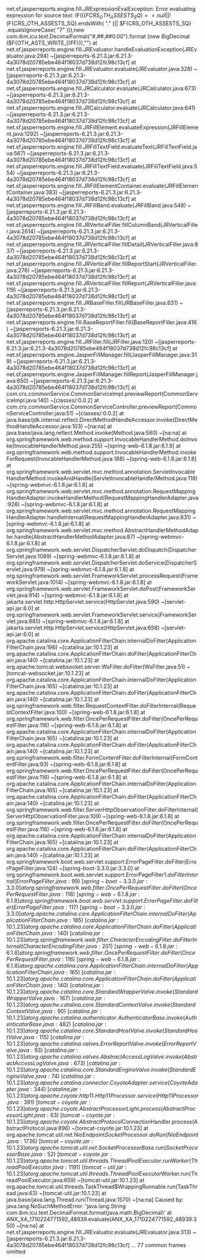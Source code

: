 net.sf.jasperreports.engine.fill.JRExpressionEvalException: Error evaluating expression for source text: 
IF((($F{CRS_OTH_ASSESTS_SQ})==null || !($F{CRS_OTH_ASSESTS_SQ}.endsWith( "." )|| $F{CRS_OTH_ASSESTS_SQ}
.equalsIgnoreCase( "7" ))),new com.ibm.icu.text.DecimalFormat("#,##,##0.00").format (new BigDecimal 
($F{OTH_ASTS_WRITE_OFF})),"")
        at net.sf.jasperreports.engine.fill.JREvaluator.handleEvaluationException(JREvaluator.java:294) 
		~[jasperreports-6.21.3.jar:6.21.3-4a3078d20785ebe464f18037d738d12fc98c13cf]
        at net.sf.jasperreports.engine.fill.JREvaluator.evaluate(JREvaluator.java:328) ~[jasperreports-6.21.3.jar:6.21.3-4a3078d20785ebe464f18037d738d12fc98c13cf]
        at net.sf.jasperreports.engine.fill.JRCalculator.evaluate(JRCalculator.java:673) ~[jasperreports-6.21.3.jar:6.21.3-4a3078d20785ebe464f18037d738d12fc98c13cf]
        at net.sf.jasperreports.engine.fill.JRCalculator.evaluate(JRCalculator.java:641) ~[jasperreports-6.21.3.jar:6.21.3-4a3078d20785ebe464f18037d738d12fc98c13cf]
        at net.sf.jasperreports.engine.fill.JRFillElement.evaluateExpression(JRFillElement.java:1292) ~[jasperreports-6.21.3.jar:6.21.3-4a3078d20785ebe464f18037d738d12fc98c13cf]
        at net.sf.jasperreports.engine.fill.JRFillTextField.evaluateText(JRFillTextField.java:567) ~[jasperreports-6.21.3.jar:6.21.3-4a3078d20785ebe464f18037d738d12fc98c13cf]
        at net.sf.jasperreports.engine.fill.JRFillTextField.evaluate(JRFillTextField.java:554) ~[jasperreports-6.21.3.jar:6.21.3-4a3078d20785ebe464f18037d738d12fc98c13cf]
        at net.sf.jasperreports.engine.fill.JRFillElementContainer.evaluate(JRFillElementContainer.java:383) ~[jasperreports-6.21.3.jar:6.21.3-4a3078d20785ebe464f18037d738d12fc98c13cf]
        at net.sf.jasperreports.engine.fill.JRFillBand.evaluate(JRFillBand.java:548) ~[jasperreports-6.21.3.jar:6.21.3-4a3078d20785ebe464f18037d738d12fc98c13cf]
        at net.sf.jasperreports.engine.fill.JRVerticalFiller.fillColumnBand(JRVerticalFiller.java:2614) ~[jasperreports-6.21.3.jar:6.21.3-4a3078d20785ebe464f18037d738d12fc98c13cf]
        at net.sf.jasperreports.engine.fill.JRVerticalFiller.fillDetail(JRVerticalFiller.java:837) ~[jasperreports-6.21.3.jar:6.21.3-4a3078d20785ebe464f18037d738d12fc98c13cf]
        at net.sf.jasperreports.engine.fill.JRVerticalFiller.fillReportStart(JRVerticalFiller.java:276) ~[jasperreports-6.21.3.jar:6.21.3-4a3078d20785ebe464f18037d738d12fc98c13cf]
        at net.sf.jasperreports.engine.fill.JRVerticalFiller.fillReport(JRVerticalFiller.java:119) ~[jasperreports-6.21.3.jar:6.21.3-4a3078d20785ebe464f18037d738d12fc98c13cf]
        at net.sf.jasperreports.engine.fill.JRBaseFiller.fill(JRBaseFiller.java:631) ~[jasperreports-6.21.3.jar:6.21.3-4a3078d20785ebe464f18037d738d12fc98c13cf]
        at net.sf.jasperreports.engine.fill.BaseReportFiller.fill(BaseReportFiller.java:416) ~[jasperreports-6.21.3.jar:6.21.3-4a3078d20785ebe464f18037d738d12fc98c13cf]
        at net.sf.jasperreports.engine.fill.JRFiller.fill(JRFiller.java:120) ~[jasperreports-6.21.3.jar:6.21.3-4a3078d20785ebe464f18037d738d12fc98c13cf]
        at net.sf.jasperreports.engine.JasperFillManager.fill(JasperFillManager.java:319) ~[jasperreports-6.21.3.jar:6.21.3-4a3078d20785ebe464f18037d738d12fc98c13cf]
        at net.sf.jasperreports.engine.JasperFillManager.fillReport(JasperFillManager.java:850) ~[jasperreports-6.21.3.jar:6.21.3-4a3078d20785ebe464f18037d738d12fc98c13cf]
        at com.crs.commonService.CommonServiceImpl.previewReport(CommonServiceImpl.java:140) ~[classes/:0.0.2]
        at com.crs.commonService.CommonServiceController.previewReport(CommonServiceController.java:51) ~[classes/:0.0.2]
        at java.base/jdk.internal.reflect.DirectMethodHandleAccessor.invoke(DirectMethodHandleAccessor.java:103) ~[na:na]
        at java.base/java.lang.reflect.Method.invoke(Method.java:580) ~[na:na]
        at org.springframework.web.method.support.InvocableHandlerMethod.doInvoke(InvocableHandlerMethod.java:255) ~[spring-web-6.1.8.jar:6.1.8]
        at org.springframework.web.method.support.InvocableHandlerMethod.invokeForRequest(InvocableHandlerMethod.java:188) ~[spring-web-6.1.8.jar:6.1.8]
        at org.springframework.web.servlet.mvc.method.annotation.ServletInvocableHandlerMethod.invokeAndHandle(ServletInvocableHandlerMethod.java:118) ~[spring-webmvc-6.1.8.jar:6.1.8]
        at org.springframework.web.servlet.mvc.method.annotation.RequestMappingHandlerAdapter.invokeHandlerMethod(RequestMappingHandlerAdapter.java:926) ~[spring-webmvc-6.1.8.jar:6.1.8]
        at org.springframework.web.servlet.mvc.method.annotation.RequestMappingHandlerAdapter.handleInternal(RequestMappingHandlerAdapter.java:831) ~[spring-webmvc-6.1.8.jar:6.1.8]
        at org.springframework.web.servlet.mvc.method.AbstractHandlerMethodAdapter.handle(AbstractHandlerMethodAdapter.java:87) ~[spring-webmvc-6.1.8.jar:6.1.8]
        at org.springframework.web.servlet.DispatcherServlet.doDispatch(DispatcherServlet.java:1089) ~[spring-webmvc-6.1.8.jar:6.1.8]
        at org.springframework.web.servlet.DispatcherServlet.doService(DispatcherServlet.java:979) ~[spring-webmvc-6.1.8.jar:6.1.8]
        at org.springframework.web.servlet.FrameworkServlet.processRequest(FrameworkServlet.java:1014) ~[spring-webmvc-6.1.8.jar:6.1.8]
        at org.springframework.web.servlet.FrameworkServlet.doPost(FrameworkServlet.java:914) ~[spring-webmvc-6.1.8.jar:6.1.8]
        at jakarta.servlet.http.HttpServlet.service(HttpServlet.java:590) ~[servlet-api.jar:6.0]
        at org.springframework.web.servlet.FrameworkServlet.service(FrameworkServlet.java:885) ~[spring-webmvc-6.1.8.jar:6.1.8]
        at jakarta.servlet.http.HttpServlet.service(HttpServlet.java:658) ~[servlet-api.jar:6.0]
        at org.apache.catalina.core.ApplicationFilterChain.internalDoFilter(ApplicationFilterChain.java:196) ~[catalina.jar:10.1.23]
        at org.apache.catalina.core.ApplicationFilterChain.doFilter(ApplicationFilterChain.java:140) ~[catalina.jar:10.1.23]
        at org.apache.tomcat.websocket.server.WsFilter.doFilter(WsFilter.java:51) ~[tomcat-websocket.jar:10.1.23]
        at org.apache.catalina.core.ApplicationFilterChain.internalDoFilter(ApplicationFilterChain.java:165) ~[catalina.jar:10.1.23]
        at org.apache.catalina.core.ApplicationFilterChain.doFilter(ApplicationFilterChain.java:140) ~[catalina.jar:10.1.23]
        at org.springframework.web.filter.RequestContextFilter.doFilterInternal(RequestContextFilter.java:100) ~[spring-web-6.1.8.jar:6.1.8]
        at org.springframework.web.filter.OncePerRequestFilter.doFilter(OncePerRequestFilter.java:116) ~[spring-web-6.1.8.jar:6.1.8]
        at org.apache.catalina.core.ApplicationFilterChain.internalDoFilter(ApplicationFilterChain.java:165) ~[catalina.jar:10.1.23]
        at org.apache.catalina.core.ApplicationFilterChain.doFilter(ApplicationFilterChain.java:140) ~[catalina.jar:10.1.23]
        at org.springframework.web.filter.FormContentFilter.doFilterInternal(FormContentFilter.java:93) ~[spring-web-6.1.8.jar:6.1.8]
        at org.springframework.web.filter.OncePerRequestFilter.doFilter(OncePerRequestFilter.java:116) ~[spring-web-6.1.8.jar:6.1.8]
        at org.apache.catalina.core.ApplicationFilterChain.internalDoFilter(ApplicationFilterChain.java:165) ~[catalina.jar:10.1.23]
        at org.apache.catalina.core.ApplicationFilterChain.doFilter(ApplicationFilterChain.java:140) ~[catalina.jar:10.1.23]
        at org.springframework.web.filter.ServerHttpObservationFilter.doFilterInternal(ServerHttpObservationFilter.java:109) ~[spring-web-6.1.8.jar:6.1.8]
        at org.springframework.web.filter.OncePerRequestFilter.doFilter(OncePerRequestFilter.java:116) ~[spring-web-6.1.8.jar:6.1.8]
        at org.apache.catalina.core.ApplicationFilterChain.internalDoFilter(ApplicationFilterChain.java:165) ~[catalina.jar:10.1.23]
        at org.apache.catalina.core.ApplicationFilterChain.doFilter(ApplicationFilterChain.java:140) ~[catalina.jar:10.1.23]
        at org.springframework.boot.web.servlet.support.ErrorPageFilter.doFilter(ErrorPageFilter.java:124) ~[spring-boot-3.3.0.jar:3.3.0]
        at org.springframework.boot.web.servlet.support.ErrorPageFilter$1.doFilterInternal(ErrorPageFilter.java:99) ~[spring-boot-3.3.0.jar:3.3.0]
        at org.springframework.web.filter.OncePerRequestFilter.doFilter(OncePerRequestFilter.java:116) ~[spring-web-6.1.8.jar:6.1.8]
        at org.springframework.boot.web.servlet.support.ErrorPageFilter.doFilter(ErrorPageFilter.java:117) ~[spring-boot-3.3.0.jar:3.3.0]
        at org.apache.catalina.core.ApplicationFilterChain.internalDoFilter(ApplicationFilterChain.java:165) ~[catalina.jar:10.1.23]
        at org.apache.catalina.core.ApplicationFilterChain.doFilter(ApplicationFilterChain.java:140) ~[catalina.jar:10.1.23]
        at org.springframework.web.filter.CharacterEncodingFilter.doFilterInternal(CharacterEncodingFilter.java:201) ~[spring-web-6.1.8.jar:6.1.8]
        at org.springframework.web.filter.OncePerRequestFilter.doFilter(OncePerRequestFilter.java:116) ~[spring-web-6.1.8.jar:6.1.8]
        at org.apache.catalina.core.ApplicationFilterChain.internalDoFilter(ApplicationFilterChain.java:165) ~[catalina.jar:10.1.23]
        at org.apache.catalina.core.ApplicationFilterChain.doFilter(ApplicationFilterChain.java:140) ~[catalina.jar:10.1.23]
        at org.apache.catalina.core.StandardWrapperValve.invoke(StandardWrapperValve.java:167) ~[catalina.jar:10.1.23]
        at org.apache.catalina.core.StandardContextValve.invoke(StandardContextValve.java:90) ~[catalina.jar:10.1.23]
        at org.apache.catalina.authenticator.AuthenticatorBase.invoke(AuthenticatorBase.java:482) ~[catalina.jar:10.1.23]
        at org.apache.catalina.core.StandardHostValve.invoke(StandardHostValve.java:115) ~[catalina.jar:10.1.23]
        at org.apache.catalina.valves.ErrorReportValve.invoke(ErrorReportValve.java:93) ~[catalina.jar:10.1.23]
        at org.apache.catalina.valves.AbstractAccessLogValve.invoke(AbstractAccessLogValve.java:673) ~[catalina.jar:10.1.23]
        at org.apache.catalina.core.StandardEngineValve.invoke(StandardEngineValve.java:74) ~[catalina.jar:10.1.23]
        at org.apache.catalina.connector.CoyoteAdapter.service(CoyoteAdapter.java:344) ~[catalina.jar:10.1.23]
        at org.apache.coyote.http11.Http11Processor.service(Http11Processor.java:391) ~[tomcat-coyote.jar:10.1.23]
        at org.apache.coyote.AbstractProcessorLight.process(AbstractProcessorLight.java:63) ~[tomcat-coyote.jar:10.1.23]
        at org.apache.coyote.AbstractProtocol$ConnectionHandler.process(AbstractProtocol.java:896) ~[tomcat-coyote.jar:10.1.23]
        at org.apache.tomcat.util.net.NioEndpoint$SocketProcessor.doRun(NioEndpoint.java:1736) ~[tomcat-coyote.jar:10.1.23]
        at org.apache.tomcat.util.net.SocketProcessorBase.run(SocketProcessorBase.java:52) ~[tomcat-coyote.jar:10.1.23]
        at org.apache.tomcat.util.threads.ThreadPoolExecutor.runWorker(ThreadPoolExecutor.java:1191) ~[tomcat-util.jar:10.1.23]
        at org.apache.tomcat.util.threads.ThreadPoolExecutor$Worker.run(ThreadPoolExecutor.java:659) ~[tomcat-util.jar:10.1.23]
        at org.apache.tomcat.util.threads.TaskThread$WrappingRunnable.run(TaskThread.java:63) ~[tomcat-util.jar:10.1.23]
        at java.base/java.lang.Thread.run(Thread.java:1570) ~[na:na]
Caused by: java.lang.NoSuchMethodError: 'java.lang.String com.ibm.icu.text.DecimalFormat.format(java.math.BigDecimal)'
        at ANX_XA_1710224771592_48939.evaluate(ANX_XA_1710224771592_48939:350) ~[na:na]
        at net.sf.jasperreports.engine.fill.JREvaluator.evaluate(JREvaluator.java:313) ~[jasperreports-6.21.3.jar:6.21.3-4a3078d20785ebe464f18037d738d12fc98c13cf]
        ... 77 common frames omitted
